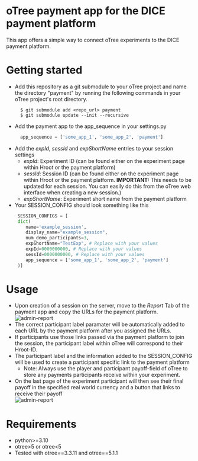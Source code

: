 # oTree payment app for the DICE payment platform

This app offers a simple way to connect oTree experiments to the DICE payment platform. 

# Getting started

* Add this repository as a git submodule to your oTree project and name the directory "payment" by running the following commands in your oTree project's root directory.
  ```console
    $ git submodule add <repo_url> payment
    $ git submodule update --init --recursive
  ```
* Add the payment app to the app_sequence in your settings.py
  ```python
    app_sequence = ['some_app_1', 'some_app_2', 'payment']
  ```
* Add the *expId*, *sessId* and *expShortName* entries to your session settings
  * *expId*: Experiment ID (can be found either on the experiment page within Hroot or the payment platform)
  * *sessId*: Session ID (can be found either on the experiment page within Hroot or the payment platform. **IMPORTANT:** This needs to be updated for each session. You can easily do this from the oTree web interface when creating a new session.)
  * *expShortName*: Experiment short name from the payment platform
* Your SESSION_CONFIG should look something like this
   ```python
    SESSION_CONFIGS = [
    dict(
       name='example_session',
       display_name="example_session",
       num_demo_participants=3,
       expShortName="TestExp", # Replace with your values
       expId=0000000000, # Replace with your values
       sessId=0000000000, # Replace with your values
       app_sequence = ['some_app_1', 'some_app_2', 'payment']
    )]  
    ```

# Usage

* Upon creation of a session on the server, move to the *Report* Tab of the payment app and copy the URLs for the payment platform.
![admin-report](docs/images/admin_report.PNG)
* The correct participant label paramater will be automatically added to each URL by the payment platform after you assigned the URLs. 
* If participants use those links passed via the payment platform to join the session, the participant label within oTree will correspond to their Hroot-ID.
* The participant label and the information added to the SESSION_CONFIG will be used to create a participant specific link to the payment platform 
    * Note: Always use the player and participant payoff-field of oTree to store any payments participants receive within your experiment.
* On the last page of the experiment participant will then see their final payoff in the specified real world currency and a button that links to receive their payoff  
![admin-report](docs/images/page.PNG)

# Requirements
* python>=3.10
* otree>5 or otree<5
* Tested with otree==3.3.11 and otree==5.1.1

